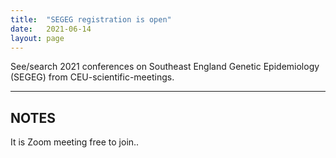 ```yaml
---
title:  "SEGEG registration is open"
date:   2021-06-14
layout: page
---
```


See/search 2021 conferences on Southeast England Genetic Epidemiology (SEGEG) from CEU-scientific-meetings.

<!--more-->

---

## NOTES

It is Zoom meeting free to join..
